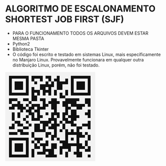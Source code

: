 # ALGORITMO DE ESCALONAMENTO SHORTEST JOB FIRST (SJF)
* PARA O FUNCIONAMENTO TODOS OS ARQUIVOS DEVEM ESTAR MESMA PASTA
* Python2
* Biblioteca Tkinter  
* O código foi escrito e testado em sistemas Linux, mais específicamente no Manjaro Linux. Provavelmente funcionara em qualquer outra distribuição Linux, porém, não foi testado.

![alt text](https://github.com/lkaranl/escalonamento/raw/master/SJF.png)
